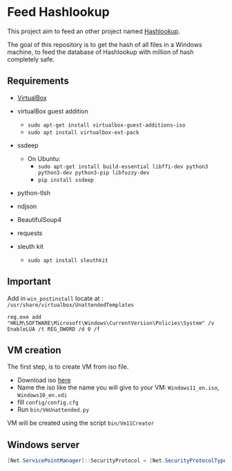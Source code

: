 # Feed Hashlookup

This project aim to feed an other project named [Hashlookup](https://github.com/hashlookup/hashlookup-forensic-analyser). 

The goal of this repository is to get the hash of all files in a Windows machine, to feed the database of Hashlookup with million of hash completely safe.

## Requirements

- [VirtualBox](https://www.virtualbox.org/wiki/Linux_Downloads)
- virtualBox guest addition
  - `sudo apt-get install virtualbox-guest-additions-iso`
  - `sudo apt install virtualbox-ext-pack`
- ssdeep
  - On Ubuntu:
    - `sudo apt-get install build-essential libffi-dev python3 python3-dev python3-pip libfuzzy-dev`
    - `pip install ssdeep`
- python-tlsh
- ndjson
- BeautifulSoup4
- requests

- sleuth kit
  
  - `sudo apt install sleuthkit`

## Important

Add in `win_postinstall` locate at : `/usr/share/virtualbox/UnattendedTemplates`

```
reg.exe add "HKLM\SOFTWARE\Microsoft\Windows\CurrentVersion\Policies\System" /v EnableLUA /t REG_DWORD /d 0 /f
```

## VM creation

The first step, is to create VM from iso file.

- Download iso [here](https://www.microsoft.com/software-download/windows11)
- Name the iso like the name you will give to your VM: `Windows11_en.iso`, `Windows10_en.vdi`
- fill  `config/config.cfg`
- Run `bin/VmUnattended.py`

VM will be created using the script `bin/Vm11Creator`

## Windows server

```powershell
[Net.ServicePointManager]::SecurityProtocol = [Net.SecurityProtocolType]::Tls12
```
